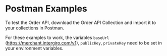 # Postman Examples

To test the Order API, download the <a target="_blank" :href="$withBase('/assets/scripts/order-api-collection.json')" download="order-api-collection.json">Order API Collection</a> and import it to your collections in Postman.

For these examples to work, the variables `baseUrl` (https://merchant.intergiro.com/v1), `publicKey`, `privateKey` need to be set in your environment variables.

